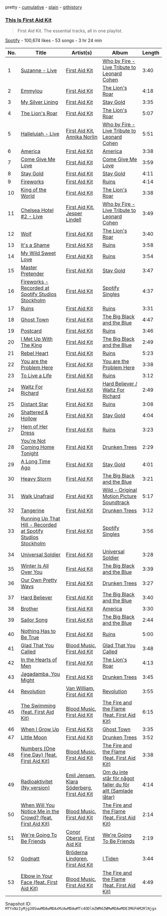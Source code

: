 pretty - [cumulative](/playlists/cumulative/37i9dQZF1DWSMzsi7xJUqJ.md) - [plain](/playlists/plain/37i9dQZF1DWSMzsi7xJUqJ) - [githistory](https://github.githistory.xyz/mackorone/spotify-playlist-archive/blob/main/playlists/plain/37i9dQZF1DWSMzsi7xJUqJ)

### [This Is First Aid Kit](https://open.spotify.com/playlist/37i9dQZF1DWSMzsi7xJUqJ)

> First Aid Kit\. The essential tracks, all in one playlist.

[Spotify](https://open.spotify.com/user/spotify) - 100,674 likes - 53 songs - 3 hr 24 min

| No. | Title | Artist(s) | Album | Length |
|---|---|---|---|---|
| 1 | [Suzanne \- Live](https://open.spotify.com/track/05LwDzXo5aeWXbwSsPk3yv) | [First Aid Kit](https://open.spotify.com/artist/21egYD1eInY6bGFcniCRT1) | [Who by Fire \- Live Tribute to Leonard Cohen](https://open.spotify.com/album/4QtoNIqTWR3e5NVb833Bj2) | 3:40 |
| 2 | [Emmylou](https://open.spotify.com/track/4r9MqJ7MG26TFyxqr7PK01) | [First Aid Kit](https://open.spotify.com/artist/21egYD1eInY6bGFcniCRT1) | [The Lion's Roar](https://open.spotify.com/album/3JYZyuyjz9GDtNMfcE4kRi) | 4:18 |
| 3 | [My Silver Lining](https://open.spotify.com/track/6tCLQ3LO1V9l6qdrrwdV6q) | [First Aid Kit](https://open.spotify.com/artist/21egYD1eInY6bGFcniCRT1) | [Stay Gold](https://open.spotify.com/album/3fVthsmWSbJpGp7gjxf5xI) | 3:35 |
| 4 | [The Lion's Roar](https://open.spotify.com/track/7kiB2HEyVrW9EdpVeQqZSY) | [First Aid Kit](https://open.spotify.com/artist/21egYD1eInY6bGFcniCRT1) | [The Lion's Roar](https://open.spotify.com/album/6Z3MfMebUucj95zrHMrbyV) | 5:07 |
| 5 | [Hallelujah \- Live](https://open.spotify.com/track/1G7pP1R2loZpmzXCoxlvgL) | [First Aid Kit](https://open.spotify.com/artist/21egYD1eInY6bGFcniCRT1), [Annika Norlin](https://open.spotify.com/artist/5BEuyZUof5F3Nu9pjcWwD1) | [Who by Fire \- Live Tribute to Leonard Cohen](https://open.spotify.com/album/4QtoNIqTWR3e5NVb833Bj2) | 5:51 |
| 6 | [America](https://open.spotify.com/track/228IDYsx1EAHiuh9xLktmj) | [First Aid Kit](https://open.spotify.com/artist/21egYD1eInY6bGFcniCRT1) | [America](https://open.spotify.com/album/1LbsN7ZwjjnafolKPbnDZK) | 3:38 |
| 7 | [Come Give Me Love](https://open.spotify.com/track/6lG3q4b7eoeplybJUqXP96) | [First Aid Kit](https://open.spotify.com/artist/21egYD1eInY6bGFcniCRT1) | [Come Give Me Love](https://open.spotify.com/album/4Q2SIzTIZXzWykvl3DGVPK) | 3:59 |
| 8 | [Stay Gold](https://open.spotify.com/track/7Aqu18pKKdYTvtkC5RXCOR) | [First Aid Kit](https://open.spotify.com/artist/21egYD1eInY6bGFcniCRT1) | [Stay Gold](https://open.spotify.com/album/3fVthsmWSbJpGp7gjxf5xI) | 4:11 |
| 9 | [Fireworks](https://open.spotify.com/track/3qJImzh896FdKl5mJfpFaC) | [First Aid Kit](https://open.spotify.com/artist/21egYD1eInY6bGFcniCRT1) | [Ruins](https://open.spotify.com/album/5l2Ts5Hd4BN2O28rZksznR) | 4:14 |
| 10 | [King of the World](https://open.spotify.com/track/5g6QHlE01E69wL99ny45x3) | [First Aid Kit](https://open.spotify.com/artist/21egYD1eInY6bGFcniCRT1) | [The Lion's Roar](https://open.spotify.com/album/3JYZyuyjz9GDtNMfcE4kRi) | 3:38 |
| 11 | [Chelsea Hotel \#2 \- Live](https://open.spotify.com/track/1i0BjfAF350w2Fv9LeTORW) | [First Aid Kit](https://open.spotify.com/artist/21egYD1eInY6bGFcniCRT1), [Jesper Lindell](https://open.spotify.com/artist/3P9Fc9AmQyNFIu2WJdeWoN) | [Who by Fire \- Live Tribute to Leonard Cohen](https://open.spotify.com/album/4QtoNIqTWR3e5NVb833Bj2) | 3:49 |
| 12 | [Wolf](https://open.spotify.com/track/66wOMJ1XInkBukh3C9AwI2) | [First Aid Kit](https://open.spotify.com/artist/21egYD1eInY6bGFcniCRT1) | [The Lion's Roar](https://open.spotify.com/album/6Z3MfMebUucj95zrHMrbyV) | 3:40 |
| 13 | [It's a Shame](https://open.spotify.com/track/3tetL39HqDX1sPDjfpGUkn) | [First Aid Kit](https://open.spotify.com/artist/21egYD1eInY6bGFcniCRT1) | [Ruins](https://open.spotify.com/album/5l2Ts5Hd4BN2O28rZksznR) | 3:58 |
| 14 | [My Wild Sweet Love](https://open.spotify.com/track/0RkVrsIWRCFAwommrPOlAB) | [First Aid Kit](https://open.spotify.com/artist/21egYD1eInY6bGFcniCRT1) | [Ruins](https://open.spotify.com/album/5l2Ts5Hd4BN2O28rZksznR) | 3:54 |
| 15 | [Master Pretender](https://open.spotify.com/track/7lMwFdaLeJDxiNFd78ScAu) | [First Aid Kit](https://open.spotify.com/artist/21egYD1eInY6bGFcniCRT1) | [Stay Gold](https://open.spotify.com/album/3fVthsmWSbJpGp7gjxf5xI) | 3:47 |
| 16 | [Fireworks \- Recorded at Spotify Studios Stockholm](https://open.spotify.com/track/0tiQwGcxR0W5E7jLqbK3iA) | [First Aid Kit](https://open.spotify.com/artist/21egYD1eInY6bGFcniCRT1) | [Spotify Singles](https://open.spotify.com/album/4DyuXP04lvFmYh01L94WH2) | 4:37 |
| 17 | [Ruins](https://open.spotify.com/track/3PWW2hb1V9z84dX9w6XkiN) | [First Aid Kit](https://open.spotify.com/artist/21egYD1eInY6bGFcniCRT1) | [Ruins](https://open.spotify.com/album/5l2Ts5Hd4BN2O28rZksznR) | 3:31 |
| 18 | [Ghost Town](https://open.spotify.com/track/68LvonMQyPyfepIUEPWb1r) | [First Aid Kit](https://open.spotify.com/artist/21egYD1eInY6bGFcniCRT1) | [The Big Black and the Blue](https://open.spotify.com/album/2s4nbsrQvvCP0j1pK5GU1X) | 4:47 |
| 19 | [Postcard](https://open.spotify.com/track/2Xvjhf7ZECR2hwaCAcsFgb) | [First Aid Kit](https://open.spotify.com/artist/21egYD1eInY6bGFcniCRT1) | [Ruins](https://open.spotify.com/album/5l2Ts5Hd4BN2O28rZksznR) | 3:46 |
| 20 | [I Met Up With The King](https://open.spotify.com/track/0eP2cPP0IBGIJmEOqnloOY) | [First Aid Kit](https://open.spotify.com/artist/21egYD1eInY6bGFcniCRT1) | [The Big Black and the Blue](https://open.spotify.com/album/2s4nbsrQvvCP0j1pK5GU1X) | 2:49 |
| 21 | [Rebel Heart](https://open.spotify.com/track/460VbsObk5l2FGYxUDtaA6) | [First Aid Kit](https://open.spotify.com/artist/21egYD1eInY6bGFcniCRT1) | [Ruins](https://open.spotify.com/album/5l2Ts5Hd4BN2O28rZksznR) | 5:23 |
| 22 | [You are the Problem Here](https://open.spotify.com/track/1wSGgkDKaX5OXM7NPqJv4U) | [First Aid Kit](https://open.spotify.com/artist/21egYD1eInY6bGFcniCRT1) | [You are the Problem Here](https://open.spotify.com/album/0gtFtyQ2fVOutl4TWJspTV) | 3:38 |
| 23 | [To Live a Life](https://open.spotify.com/track/4K00AQLpOhGUdDfDINDfYL) | [First Aid Kit](https://open.spotify.com/artist/21egYD1eInY6bGFcniCRT1) | [Ruins](https://open.spotify.com/album/5l2Ts5Hd4BN2O28rZksznR) | 3:12 |
| 24 | [Waltz For Richard](https://open.spotify.com/track/75xNot6Xq8sRjFMfh7UMp9) | [First Aid Kit](https://open.spotify.com/artist/21egYD1eInY6bGFcniCRT1) | [Hard Believer / Waltz For Richard](https://open.spotify.com/album/3eiKukxVBosCk12Wlc1JcB) | 2:49 |
| 25 | [Distant Star](https://open.spotify.com/track/5cNR4VZQ7jvLal3WNaI5u1) | [First Aid Kit](https://open.spotify.com/artist/21egYD1eInY6bGFcniCRT1) | [Ruins](https://open.spotify.com/album/5l2Ts5Hd4BN2O28rZksznR) | 3:08 |
| 26 | [Shattered & Hollow](https://open.spotify.com/track/1Z3jfwJXw8YymTkY0NuEQs) | [First Aid Kit](https://open.spotify.com/artist/21egYD1eInY6bGFcniCRT1) | [Stay Gold](https://open.spotify.com/album/3fVthsmWSbJpGp7gjxf5xI) | 4:04 |
| 27 | [Hem of Her Dress](https://open.spotify.com/track/0FGBKBVL24i3p0dCpnKrwR) | [First Aid Kit](https://open.spotify.com/artist/21egYD1eInY6bGFcniCRT1) | [Ruins](https://open.spotify.com/album/5l2Ts5Hd4BN2O28rZksznR) | 3:23 |
| 28 | [You're Not Coming Home Tonight](https://open.spotify.com/track/2UqoXTlftOVmLePTxMZsVL) | [First Aid Kit](https://open.spotify.com/artist/21egYD1eInY6bGFcniCRT1) | [Drunken Trees](https://open.spotify.com/album/3AkwaBIPJYLUYLZuCUa008) | 2:29 |
| 29 | [A Long Time Ago](https://open.spotify.com/track/4amU151BcUJ8ZCtogTmPb3) | [First Aid Kit](https://open.spotify.com/artist/21egYD1eInY6bGFcniCRT1) | [Stay Gold](https://open.spotify.com/album/3fVthsmWSbJpGp7gjxf5xI) | 4:01 |
| 30 | [Heavy Storm](https://open.spotify.com/track/726htx96cOaKKah0jo9gfq) | [First Aid Kit](https://open.spotify.com/artist/21egYD1eInY6bGFcniCRT1) | [The Big Black and the Blue](https://open.spotify.com/album/6IoWZFSe5KpRGWany6MCWz) | 3:21 |
| 31 | [Walk Unafraid](https://open.spotify.com/track/5avoYLYi2gYnCTm7wQQWTw) | [First Aid Kit](https://open.spotify.com/artist/21egYD1eInY6bGFcniCRT1) | [Wild \- Original Motion Picture Soundtrack](https://open.spotify.com/album/5gUiAoK3N24NEA4DQivROt) | 5:17 |
| 32 | [Tangerine](https://open.spotify.com/track/3rIwk7sQGJr8CAP9cnuxIg) | [First Aid Kit](https://open.spotify.com/artist/21egYD1eInY6bGFcniCRT1) | [Drunken Trees](https://open.spotify.com/album/3AkwaBIPJYLUYLZuCUa008) | 3:12 |
| 33 | [Running Up That Hill \- Recorded at Spotify Studios Stockholm](https://open.spotify.com/track/7KIXAzdiG2Pae7spgsklZo) | [First Aid Kit](https://open.spotify.com/artist/21egYD1eInY6bGFcniCRT1) | [Spotify Singles](https://open.spotify.com/album/4DyuXP04lvFmYh01L94WH2) | 3:56 |
| 34 | [Universal Soldier](https://open.spotify.com/track/6n9fb0bTTCicYXyrCYobAA) | [First Aid Kit](https://open.spotify.com/artist/21egYD1eInY6bGFcniCRT1) | [Universal Soldier](https://open.spotify.com/album/6dtpXH9obh1fD1jGBSx0uE) | 3:28 |
| 35 | [Winter Is All Over You](https://open.spotify.com/track/5VNz8AjX18ImPwa6rAaO9X) | [First Aid Kit](https://open.spotify.com/artist/21egYD1eInY6bGFcniCRT1) | [The Big Black and the Blue](https://open.spotify.com/album/2s4nbsrQvvCP0j1pK5GU1X) | 3:39 |
| 36 | [Our Own Pretty Ways](https://open.spotify.com/track/1CYParNnIfvlA29BDq4lab) | [First Aid Kit](https://open.spotify.com/artist/21egYD1eInY6bGFcniCRT1) | [Drunken Trees](https://open.spotify.com/album/3AkwaBIPJYLUYLZuCUa008) | 3:27 |
| 37 | [Hard Believer](https://open.spotify.com/track/74QIqluMDGuaAqlHirsflW) | [First Aid Kit](https://open.spotify.com/artist/21egYD1eInY6bGFcniCRT1) | [The Big Black and the Blue](https://open.spotify.com/album/2s4nbsrQvvCP0j1pK5GU1X) | 3:40 |
| 38 | [Brother](https://open.spotify.com/track/2082IInYBrbMnzhR26dvQh) | [First Aid Kit](https://open.spotify.com/artist/21egYD1eInY6bGFcniCRT1) | [America](https://open.spotify.com/album/1LbsN7ZwjjnafolKPbnDZK) | 3:30 |
| 39 | [Sailor Song](https://open.spotify.com/track/4AqPLfDBWsSaxPnvRMogB7) | [First Aid Kit](https://open.spotify.com/artist/21egYD1eInY6bGFcniCRT1) | [The Big Black and the Blue](https://open.spotify.com/album/2s4nbsrQvvCP0j1pK5GU1X) | 2:44 |
| 40 | [Nothing Has to Be True](https://open.spotify.com/track/6RLCQkGIeLR7aoaozvheNT) | [First Aid Kit](https://open.spotify.com/artist/21egYD1eInY6bGFcniCRT1) | [Ruins](https://open.spotify.com/album/5l2Ts5Hd4BN2O28rZksznR) | 5:00 |
| 41 | [Glad That You Called](https://open.spotify.com/track/6XDKsKRDq7mIHT7orI1qdJ) | [Blood Music](https://open.spotify.com/artist/2skSP4pjVsOwUv1aX4O42C), [First Aid Kit](https://open.spotify.com/artist/21egYD1eInY6bGFcniCRT1) | [Glad That You Called](https://open.spotify.com/album/2bIju5ptcmL7voQOyiPOdX) | 3:48 |
| 42 | [In the Hearts of Men](https://open.spotify.com/track/0LOCnWpo5TSPbZBaLLWXG4) | [First Aid Kit](https://open.spotify.com/artist/21egYD1eInY6bGFcniCRT1) | [The Lion's Roar](https://open.spotify.com/album/6Z3MfMebUucj95zrHMrbyV) | 4:13 |
| 43 | [Jagadamba, You Might](https://open.spotify.com/track/39ozdWC4aSC2fxbVTRCw4Z) | [First Aid Kit](https://open.spotify.com/artist/21egYD1eInY6bGFcniCRT1) | [Drunken Trees](https://open.spotify.com/album/3AkwaBIPJYLUYLZuCUa008) | 3:45 |
| 44 | [Revolution](https://open.spotify.com/track/6Qr1ChOap1WchlSJh0JVsc) | [Van William](https://open.spotify.com/artist/73Au3G1YzSqMiEg9ru49UQ), [First Aid Kit](https://open.spotify.com/artist/21egYD1eInY6bGFcniCRT1) | [Revolution](https://open.spotify.com/album/5A80NDChWzcxBrPC0YQ8RW) | 3:55 |
| 45 | [The Swimming \(feat\. First Aid Kit\)](https://open.spotify.com/track/7nvvP0Y5xXBtsYF9CovGlk) | [Blood Music](https://open.spotify.com/artist/2skSP4pjVsOwUv1aX4O42C), [First Aid Kit](https://open.spotify.com/artist/21egYD1eInY6bGFcniCRT1) | [The Fire and the Flame \(feat\. First Aid Kit\)](https://open.spotify.com/album/7cEecj8f1MfxMDtmMbea7M) | 6:15 |
| 46 | [When I Grow Up](https://open.spotify.com/track/2Z5zmur6Y9tpoNc9jkA1OS) | [First Aid Kit](https://open.spotify.com/artist/21egYD1eInY6bGFcniCRT1) | [Ghost Town](https://open.spotify.com/album/19KxTEHvlp9dhoiVnlQs7r) | 3:35 |
| 47 | [Little Moon](https://open.spotify.com/track/0rv8PQX7Kusae9fNAjdnqp) | [First Aid Kit](https://open.spotify.com/artist/21egYD1eInY6bGFcniCRT1) | [Drunken Trees](https://open.spotify.com/album/3AkwaBIPJYLUYLZuCUa008) | 3:52 |
| 48 | [Numbers \(One Fine Day\) \[feat\. First Aid Kit\]](https://open.spotify.com/track/4kbHrAOb3T6mCu5ZB5LWWC) | [Blood Music](https://open.spotify.com/artist/2skSP4pjVsOwUv1aX4O42C), [First Aid Kit](https://open.spotify.com/artist/21egYD1eInY6bGFcniCRT1) | [The Fire and the Flame \(feat\. First Aid Kit\)](https://open.spotify.com/album/7cEecj8f1MfxMDtmMbea7M) | 3:38 |
| 49 | [Radioaktivitet \(Ny version\)](https://open.spotify.com/track/141afKGhPmUowc0FRDO9Xt) | [Emil Jensen](https://open.spotify.com/artist/2sdhZm1TCh9CLoM4QUBsll), [Klara Söderberg](https://open.spotify.com/artist/3OymXdFdLhADhLIDEb964s), [First Aid Kit](https://open.spotify.com/artist/21egYD1eInY6bGFcniCRT1) | [Om du inte står för något faller du för allt \(Samlade låtar\)](https://open.spotify.com/album/4g9fAWhQ2QaedN3VaBbVkl) | 4:14 |
| 50 | [When Will You Notice Me in the Crowd? \(feat\. First Aid Kit\)](https://open.spotify.com/track/18ROBZ5friNkpguOeYYb2c) | [Blood Music](https://open.spotify.com/artist/2skSP4pjVsOwUv1aX4O42C), [First Aid Kit](https://open.spotify.com/artist/21egYD1eInY6bGFcniCRT1) | [The Fire and the Flame \(feat\. First Aid Kit\)](https://open.spotify.com/album/7cEecj8f1MfxMDtmMbea7M) | 2:14 |
| 51 | [We're Going To Be Friends](https://open.spotify.com/track/2y75B6hoT5HnWgLfEeT4pN) | [Conor Oberst](https://open.spotify.com/artist/2Z7gV3uEh1ckIaBzTUCE6R), [First Aid Kit](https://open.spotify.com/artist/21egYD1eInY6bGFcniCRT1) | [We're Going To Be Friends](https://open.spotify.com/album/2CWdtY0nbGExaIf6erazbK) | 2:19 |
| 52 | [Godnatt](https://open.spotify.com/track/2ewIdjS9awuCVrtWAxNEcs) | [Bröderna Lindgren](https://open.spotify.com/artist/6O8LVdLFSAwvmKP80QUQZb), [First Aid Kit](https://open.spotify.com/artist/21egYD1eInY6bGFcniCRT1) | [I Tiden](https://open.spotify.com/album/5Kb5cBrEHKzriayjjCuoJ2) | 3:44 |
| 53 | [Elbow in Your Face \(feat\. First Aid Kit\)](https://open.spotify.com/track/3TLcZQUrr2CR1NUiRj7soP) | [Blood Music](https://open.spotify.com/artist/2skSP4pjVsOwUv1aX4O42C), [First Aid Kit](https://open.spotify.com/artist/21egYD1eInY6bGFcniCRT1) | [The Fire and the Flame \(feat\. First Aid Kit\)](https://open.spotify.com/album/7cEecj8f1MfxMDtmMbea7M) | 4:49 |

Snapshot ID: `MTYxNzIyMjg3OSwwMDAwMDAxMzAwMDAwMTc4ODlmZWM4ZWMwMDAwMDE3MGFmM2RlNjgx`
